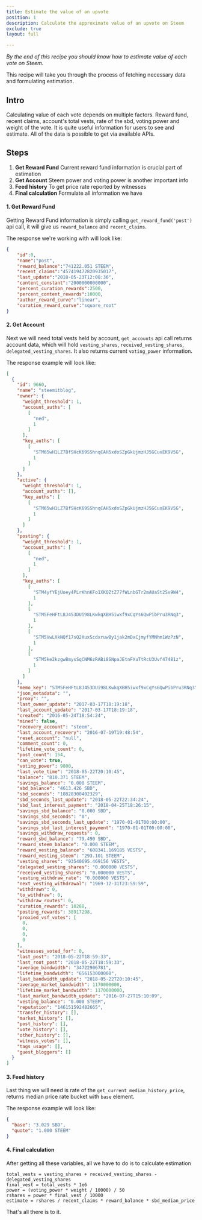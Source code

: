 ```yaml
---
title: Estimate the value of an upvote
position: 1
description: Calculate the approximate value of an upvote on Steem
exclude: true
layout: full

---
```


*By the end of this recipe you should know how to estimate value of each vote on Steem.*

This recipe will take you through the process of fetching necessary data and formulating estimation.

## Intro 

Calculating value of each vote depends on multiple factors. Reward fund, recent claims, account's total vests, rate of the sbd, voting power and weight of the vote. It is quite useful information for users to see and estimate. All of the data is possible to get via available APIs.

## Steps

1. **Get Reward Fund** Current reward fund information is crucial part of estimation
1. **Get Account** Steem power and voting power is another important info
1. **Feed history** To get price rate reported by witnesses
1. **Final calculation** Formulate all information we have


#### 1. Get Reward Fund

Getting Reward Fund information is simply calling `get_reward_fund('post')` api call, it will give us `reward_balance` and `recent_claims`.

The response we're working with will look like:

```json
{
	"id":0,
	"name":"post",
	"reward_balance":"741222.051 STEEM",
	"recent_claims":"457419472820935017",
	"last_update":"2018-05-23T12:08:36",
	"content_constant":"2000000000000",
	"percent_curation_rewards":2500,
	"percent_content_rewards":10000,
	"author_reward_curve":"linear",
	"curation_reward_curve":"square_root"
}
```

#### 2. Get Account

Next we will need total vests held by account, `get_accounts` api call returns account data, which will hold `vesting_shares`, `received_vesting_shares`, `delegated_vesting_shares`. It also returns current `voting_power` information.

The response example will look like:

```json
[
  {
    "id": 9660,
    "name": "steemitblog",
    "owner": {
      "weight_threshold": 1,
      "account_auths": [
        [
          "ned",
          1
        ]
      ],
      "key_auths": [
        [
          "STM65wH1LZ7BfSHcK69SShnqCAH5xdoSZpGkUjmzHJ5GCuxEK9V5G",
          1
        ]
      ]
    },
    "active": {
      "weight_threshold": 1,
      "account_auths": [],
      "key_auths": [
        [
          "STM65wH1LZ7BfSHcK69SShnqCAH5xdoSZpGkUjmzHJ5GCuxEK9V5G",
          1
        ]
      ]
    },
    "posting": {
      "weight_threshold": 1,
      "account_auths": [
        [
          "ned",
          1
        ]
      ],
      "key_auths": [
        [
          "STM4yfYEjUoey4PLrKhnKFo1XKQZtZ77fWLnbGTr2mAUaSt2Sx9W4",
          1
        ],
        [
          "STM5FeHFtL8J453DUi98LKwkqXBH5iwxf9xCqYs6QwPibPru3RNq3",
          1
        ],
        [
          "STM5VwLXkNQf17sQ2XuxScdxruwBy1jak2mDxCjmyfYMNhm1WzPzN",
          1
        ],
        [
          "STM5ke2kzgwBmysSqCNM6zRABi8SNpaJEtnFXuTtRcU3Uvf47481z",
          1
        ]
      ]
    },
    "memo_key": "STM5FeHFtL8J453DUi98LKwkqXBH5iwxf9xCqYs6QwPibPru3RNq3",
    "json_metadata": "",
    "proxy": "",
    "last_owner_update": "2017-03-17T18:19:18",
    "last_account_update": "2017-03-17T18:19:18",
    "created": "2016-05-24T18:54:24",
    "mined": false,
    "recovery_account": "steem",
    "last_account_recovery": "2016-07-19T19:48:54",
    "reset_account": "null",
    "comment_count": 0,
    "lifetime_vote_count": 0,
    "post_count": 154,
    "can_vote": true,
    "voting_power": 9800,
    "last_vote_time": "2018-05-22T20:10:45",
    "balance": "810.371 STEEM",
    "savings_balance": "0.000 STEEM",
    "sbd_balance": "4613.426 SBD",
    "sbd_seconds": "10828300402329",
    "sbd_seconds_last_update": "2018-05-22T22:34:24",
    "sbd_last_interest_payment": "2018-04-25T18:26:15",
    "savings_sbd_balance": "0.000 SBD",
    "savings_sbd_seconds": "0",
    "savings_sbd_seconds_last_update": "1970-01-01T00:00:00",
    "savings_sbd_last_interest_payment": "1970-01-01T00:00:00",
    "savings_withdraw_requests": 0,
    "reward_sbd_balance": "79.490 SBD",
    "reward_steem_balance": "0.000 STEEM",
    "reward_vesting_balance": "608341.169185 VESTS",
    "reward_vesting_steem": "293.101 STEEM",
    "vesting_shares": "93540695.469156 VESTS",
    "delegated_vesting_shares": "0.000000 VESTS",
    "received_vesting_shares": "0.000000 VESTS",
    "vesting_withdraw_rate": "0.000000 VESTS",
    "next_vesting_withdrawal": "1969-12-31T23:59:59",
    "withdrawn": 0,
    "to_withdraw": 0,
    "withdraw_routes": 0,
    "curation_rewards": 10288,
    "posting_rewards": 38917298,
    "proxied_vsf_votes": [
      0,
      0,
      0,
      0
    ],
    "witnesses_voted_for": 0,
    "last_post": "2018-05-22T18:59:33",
    "last_root_post": "2018-05-22T18:59:33",
    "average_bandwidth": "34722906781",
    "lifetime_bandwidth": "656153000000",
    "last_bandwidth_update": "2018-05-22T20:10:45",
    "average_market_bandwidth": 1170000000,
    "lifetime_market_bandwidth": 1170000000,
    "last_market_bandwidth_update": "2016-07-27T15:10:09",
    "vesting_balance": "0.000 STEEM",
    "reputation": "146151592482665",
    "transfer_history": [],
    "market_history": [],
    "post_history": [],
    "vote_history": [],
    "other_history": [],
    "witness_votes": [],
    "tags_usage": [],
    "guest_bloggers": []
  }
]
```



#### 3. Feed history

Last thing we will need is rate of the `get_current_median_history_price`, returns median price rate bucket with `base` element.

The response example will look like:

```json
{
  "base": "3.029 SBD",
  "quote": "1.000 STEEM"
}
```

#### 4. Final calculation

After getting all these variables, all we have to do is to calculate estimation

```
total_vests = vesting_shares + received_vesting_shares - delegated_vesting_shares
final_vest = total_vests * 1e6
power = (voting_power * weight / 10000) / 50
rshares = power * final_vest / 10000
estimate = rshares / recent_claims * reward_balance * sbd_median_price
```

That's all there is to it.